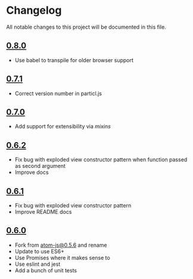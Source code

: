 # Changelog

All notable changes to this project will be documented in this file.

## [0.8.0](https://github.com/quaelin/particl/compare/v0.7.1...v0.8.0)

 - Use babel to transpile for older browser support

## [0.7.1](https://github.com/quaelin/particl/compare/v0.7.0...v0.7.1)

 - Correct version number in particl.js

## [0.7.0](https://github.com/quaelin/particl/compare/v0.6.2...v0.7.0)

 - Add support for extensibility via _mixins_

## [0.6.2](https://github.com/quaelin/particl/compare/v0.6.1...v0.6.2)

 - Fix bug with exploded view constructor pattern when function passed as second
   argument
 - Improve docs

## [0.6.1](https://github.com/quaelin/particl/compare/v0.6.0...v0.6.1)

 - Fix bug with exploded view constructor pattern
 - Improve README docs

## [0.6.0](https://github.com/quaelin/particl/compare/atom0.5.6...v0.6.0)

 - Fork from atom-js@0.5.6 and rename
 - Update to use ES6+
 - Use Promises where it makes sense to
 - Use eslint and jest
 - Add a bunch of unit tests
